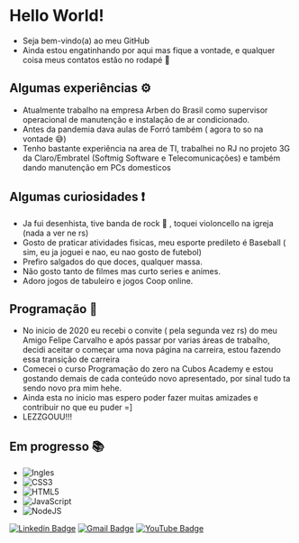 # Hello World!
- Seja bem-vindo(a) ao meu GitHub
- Ainda estou engatinhando por aqui mas fique a vontade, e qualquer coisa meus contatos estão no rodapé 📌 

## Algumas experiências ⚙

- Atualmente trabalho na empresa Arben do Brasil como supervisor operacional de manutenção e instalação de ar condicionado.
- Antes da pandemia dava aulas de Forró também ( agora to so na vontade 😅)
- Tenho bastante experiência na area de TI, trabalhei no RJ no projeto 3G da Claro/Embratel (Softmig Software e Telecomunicações)  e também dando manutenção em PCs domesticos

## Algumas curiosidades ❗

- Ja fui desenhista, tive banda de rock 🤘 , toquei violoncello na igreja (nada a ver ne rs)
- Gosto de praticar atividades fisicas, meu esporte predileto é Baseball ( sim, eu ja joguei e nao, eu nao gosto de futebol)
- Prefiro salgados do que doces, qualquer massa.
- Não gosto tanto de filmes mas curto series e animes.
- Adoro jogos de tabuleiro e jogos Coop online.

## Programação 🧱

- No inicio de 2020 eu recebi o convite ( pela segunda vez rs) do meu Amigo Felipe Carvalho e após passar por varias áreas de trabalho, decidi aceitar o  começar uma nova página na carreira, estou fazendo essa transição de carreira
- Comecei o curso Programação do zero na Cubos Academy e estou gostando demais de cada conteúdo novo apresentado, por sinal tudo ta sendo novo pra mim hehe.
- Ainda esta no inicio mas espero poder fazer muitas amizades e contribuir no que eu puder =]
- LEZZGOUU!!!

## Em progresso 📚

- ![Ingles](https://img.shields.io/badge/-Ingles-ff69b4)
- ![CSS3](https://img.shields.io/static/v1?label=&message=CSS3&color=blue)
- ![HTML5](https://img.shields.io/static/v1?label=&message=HTML5&color=red) 
- ![JavaScript](https://img.shields.io/static/v1?label=&message=JavaScript&color=orange)
- ![NodeJS](https://img.shields.io/static/v1?label=&message=NodeJS&color=brightgreen) 



[![Linkedin Badge](https://img.shields.io/badge/-Tarcisio-blue?style=flat-square&logo=Linkedin&logoColor=white&link=https://www.linkedin.com/in/tarcisio-wesley//)](https://www.linkedin.com/in/tarcisio-wesley/) 
[![Gmail Badge](https://img.shields.io/badge/-tarcisiowesley@gmail.com-c14438?style=flat-square&logo=Gmail&logoColor=white&link=mailto:tarcisiowesley@gmail.com)](mailto:tarcisiowesley@gmail.com)
[![YouTube Badge](https://img.shields.io/badge/-Tarcisio-red?style=flat-square&logo=YouTube&logoColor=white&link=https://www.youtube.com/c/TarcisioWesley//)](https://www.youtube.com/c/TarcisioWesley/) 

